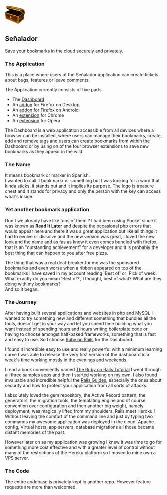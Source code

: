 ![Señalador](treasureChest_6464.png)
## Señalador
Save your bookmarks in the cloud securely and privately.

### The Application
This is a place where users of the Señalador application can create tickets about bugs, features or leave comments.

The Application currently consists of five parts 
   * The [Dashboard](https://senalador.es/) 
   * An [addon](https://addons.mozilla.org/en-US/firefox/addon/se%C3%B1alador/) for Firefox on Desktop
   * An [addon](https://addons.mozilla.org/en-US/android/addon/senalador_button) for Firefox on Android
   * An [extension](https://chrome.google.com/webstore/detail/senalador/ecdgboegofmghghlhgkocgdmnnajpeii) for Chrome
   * An [extension](https://addons.opera.com/en/extensions/details/senalador/) for Opera
   
The Dashboard is a web application accessible from all devices where a browser can be installed, where users can manage their bookmarks, create, add and remove tags 
and users can create bookmarks from within the Dashboard or by using on of the four browser extensions to save new bookmarks as they appear in the wild.
 
### The Name 
It means bookmark or marker in Spanish.<br />
I wanted to call it bookmarkr or something but I was looking for a word that kinda sticks, it stands out and it implies its purpose.
The logo is treasure chest and it stands for privacy and only the person with the key can access what's inside.
   
### Yet another bookmark application 
Don't we already have like tons of them ?
I had been using Pocket since it was known as **Read It Later** and despite the occasional php errors that would appear here and there it was a great application
but like all things it had to evolve or dissolve and the new version was great, I loved the new look and the name and as fas as know it even comes bundled with firefox,
that is an "outstanding achievement" for a developer and it is probably the best thing that can happen to you after free pizza.

The thing that was a real deal-breaker for me was the sponsored bookmarks and even worse when a ribbon appeared on top of the bookmarks
I have saved in my account reading 'Best of' or 'Pick of week'. What exactly do you mean 'Best of?', I thought, best of what? What are they doing with my bookmarks?<br />
And so it began.

### The Journey
After having built several applications and websites in php and MySQL I wanted to try something new and different something that bundles all the tools,
doesn't get in your way and let you spend time building what you want instead of spending hours and hours writing boilerplate code or having to choose amongst 
half-baked frameworks, something that is fast and easy to use. So I choose [Ruby on Rails](http://rubyonrails.org/) for the Dashboard.

I found it incredible easy to use and really powerful with a minimum learning curve I was able to release the very first version of the dashboard
in a week's time working mostly in the evenings and weekends.

I read a book conveniently named [The Ruby on Rails Tutorial](https://www.railstutorial.org/) I went through all three 
samples apps and then I started working on my own. I also found invaluable and incredible helpful the [Rails Guides](http://guides.rubyonrails.org/),
especially the ones about security and how to protect your application from all sorts of attacks.

I absolutely loved the gem repository, the Active Record pattern, the generators, the migration tools, the templating engine and of course 
convention over configuration and then another big weight, namely deployment, was magically lifted from my shoulders.
Rails meet Heroku ! Without leaving the comfort of the command line and just by typing two commands my awesome application was deployed in the cloud.
Apache config, Virtual hosts, app servers, database migrations all those became distant memories of the past.

However later on as my application was growing I knew it was time to go for something more cost effective and
with a greater level of control without many of the restrictions of the Heroku platform so I moved to mine own a VPS server.
 
### The Code
The entire codebase is privately kept in another repo. However feature requests are more than welcomed.